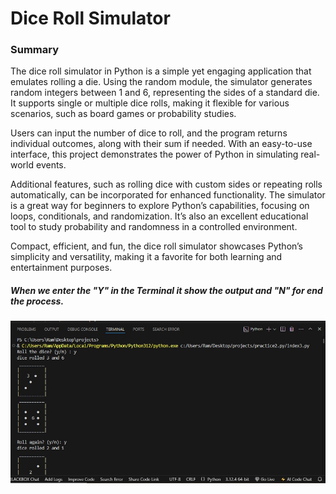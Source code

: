 <h1>
  Dice Roll Simulator
</h1>

<h3>
  Summary 
</h3>
<p>
  The dice roll simulator in Python is a simple yet engaging application that emulates rolling a die. Using the random module, the simulator generates random integers between 1 and 6, representing the sides of a standard die. It supports single or multiple dice rolls, making it flexible for various scenarios, such as board games or probability studies.

Users can input the number of dice to roll, and the program returns individual outcomes, along with their sum if needed. With an easy-to-use interface, this project demonstrates the power of Python in simulating real-world events.

Additional features, such as rolling dice with custom sides or repeating rolls automatically, can be incorporated for enhanced functionality. The simulator is a great way for beginners to explore Python’s capabilities, focusing on loops, conditionals, and randomization. It’s also an excellent educational tool to study probability and randomness in a controlled environment.

Compact, efficient, and fun, the dice roll simulator showcases Python’s simplicity and versatility, making it a favorite for both learning and entertainment purposes.
</p>
<h5>
  When we enter the "Y" in the Terminal it show the output and "N" for end the process.
</h5>
<img src= "WhatsApp Image 2024-11-22 at 1.18.17 PM.jpeg">
